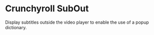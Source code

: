# Crunchyroll SubOut

Display subtitles outside the video player to enable the use of a popup dictionary.